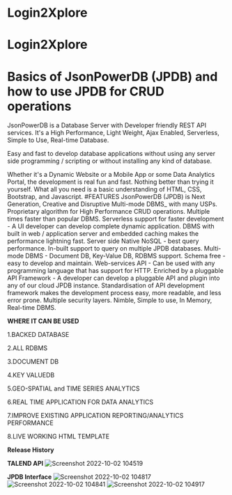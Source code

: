 # Login2Xplore
# Login2Xplore
# Basics of JsonPowerDB (JPDB) and how to use JPDB for CRUD operations
JsonPowerDB is a Database Server with Developer friendly REST API services. It's a High Performance, Light Weight, Ajax Enabled, Serverless, Simple to Use, Real-time Database.

Easy and fast to develop database applications without using any server side programming / scripting or without installing any kind of database.

Whether it's a Dynamic Website or a Mobile App or some Data Analytics Portal, the development is real fun and fast. Nothing better than trying it yourself. What all you need is a basic understanding of HTML, CSS, Bootstrap, and Javascript.
#FEATURES
JsonPowerDB (JPDB) is Next Generation, Creative and Disruptive Multi-mode DBMS_ with many USPs.
Proprietary algorithm for High Performance CRUD operations. Multiple times faster than popular DBMS.
Serverless support for faster development - A UI developer can develop complete dynamic application.
DBMS with built in web / application server and embedded caching makes the performance lightning fast.
Server side Native NoSQL - best query performance.
In-built support to query on multiple JPDB databases.
Multi-mode DBMS - Document DB, Key-Value DB, RDBMS support.
Schema free - easy to develop and maintain.
Web-services API - Can be used with any programming language that has support for HTTP.
Enriched by a pluggable API Framework - A developer can develop a pluggable API and plugin into any of our cloud JPDB instance.
Standardisation of API development framework makes the development process easy, more readable, and less error prone.
Multiple security layers.
Nimble, Simple to use, In Memory, Real-time DBMS.


**WHERE IT CAN BE USED**

1.BACKED DATABASE

2.ALL RDBMS

3.DOCUMENT DB

4.KEY VALUEDB

5.GEO-SPATIAL and TIME SERIES ANALYTICS

6.REAL TIME APPLICATION FOR DATA ANALYTICS

7.IMPROVE EXISTING APPLICATION REPORTING/ANALYTICS PERFORMANCE

8.LIVE WORKING HTML TEMPLATE


**Release History**

**TALEND API**
![Screenshot 2022-10-02 104519](https://user-images.githubusercontent.com/107102848/193439121-f2e26d99-e481-4e50-8785-583957b0e707.jpg)

**JPDB Interface**
![Screenshot 2022-10-02 104817](https://user-images.githubusercontent.com/107102848/193439188-36635b92-06ee-4257-a20d-0f9839457060.jpg)
![Screenshot 2022-10-02 104841](https://user-images.githubusercontent.com/107102848/193439201-587f4462-62b4-4bb8-84c9-04cc9258bcf1.jpg)
![Screenshot 2022-10-02 104917](https://user-images.githubusercontent.com/107102848/193439204-f8d486b8-5891-45bd-a651-e89e6b9e045b.jpg)

